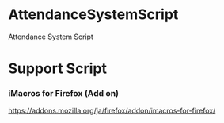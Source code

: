 AttendanceSystemScript
======================

Attendance System Script

# Support Script

### iMacros for Firefox (Add on)

https://addons.mozilla.org/ja/firefox/addon/imacros-for-firefox/